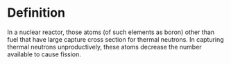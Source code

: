 # Definition

In a nuclear reactor, those atoms (of such elements as boron) other than
fuel that have large capture cross section for thermal neutrons. In
capturing thermal neutrons unproductively, these atoms decrease the
number available to cause fission.
